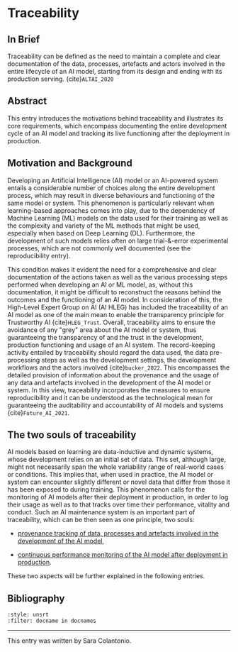 # Traceability


## In Brief

Traceability can be defined as the need to maintain a complete and clear
documentation of the data, processes, artefacts and actors involved in the entire
lifecycle of an AI model, starting from its design and ending with its production
serving. {cite}`ALTAI_2020`


## Abstract

This entry introduces the motivations behind traceability and
illustrates its core requirements, which encompass documenting the
entire development cycle of an AI model and tracking its live
functioning after the deployment in production.

## Motivation and Background

Developing an Artificial Intelligence (AI) model or an AI-powered system
entails a considerable number of choices along the entire development
process, which may result in diverse behaviours and functioning of the
same model or system. This phenomenon is particularly relevant when
learning-based approaches comes into play, due to the dependency of
Machine Learning (ML) models on the data used for their training as well
as the complexity and variety of the ML methods that might be used,
especially when based on Deep Learning (DL). Furthermore, the
development of such models relies often on large trial-&-error
experimental processes, which are not commonly well documented (see the
reproducibility entry).

This condition makes it evident the need for a comprehensive and clear
documentation of the actions taken as well as the various processing
steps performed when developing an AI or ML model, as, without this
documentation, it might be difficult to reconstruct the reasons behind
the outcomes and the functioning of an AI model. In consideration of
this, the High-Level Expert Group on AI (AI HLEG) has included the
traceability of an AI model as one of the main mean to enable the
transparency principle for Trustworthy AI {cite}`HLEG_Trust`. Overall,
traceability aims to ensure the avoidance of any "grey" area about the
AI model or system, thus guaranteeing the transparency of and the trust
in the development, production functioning and usage of an AI system.
The record-keeping activity entailed by traceability should regard the
data used, the data pre-processing steps as well as the development
settings, the development workflows and the actors involved
{cite}`bucker_2022`. This encompasses the detailed provision of information
about the provenance and the usage of any data and artefacts involved in
the development of the AI model or system. In this view, traceability
incorporates the measures to ensure reproducibility and it can be
understood as the technological mean for guaranteeing the auditability
and accountability of AI models and systems {cite}`Future_AI_2021`.

## The two souls of traceability

AI models based on learning are data-inductive and dynamic systems,
whose development relies on an initial set of data. This set, although
large, might not necessarily span the whole variability range of
real-world cases or conditions. This implies that, when used in
practice, the AI model or system can encounter slightly different or
novel data that differ from those it has been exposed to during
training. This phenomenon calls for the monitoring of AI models after
their deployment in production, in order to log their usage as well as
to that tracks over time their performance, vitality and conduct. Such
an AI maintenance system is an important part of traceability, which can
be then seen as one principle, two souls:

-   [provenance tracking of data, processes and artefacts involved in the
    development of the AI model](./L3.Provenance_tracking.md),

-   [continuous performance monitoring of the AI model after deployment
    in production](./L3.Continuous_performance_monitoring.md).

These two aspects will be further explained in the following entries.




## Bibliography

```{bibliography}
:style: unsrt
:filter: docname in docnames
```

---
  
This entry was written by Sara Colantonio.
